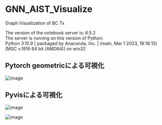 # GNN_AIST_Visualize
Graph Visualization of BC Tx  

The version of the notebook server is: 6.5.2  
The server is running on this version of Python:  
Python 3.10.9 | packaged by Anaconda, Inc. | (main, Mar  1 2023, 18:18:15) [MSC v.1916 64 bit (AMD64)] on win32  

## Pytorch geometricによる可視化  

![image](https://github.com/tamtak18/GNN_AIST_Visualize/assets/31609888/2c40e2e3-2ee6-4bbf-8ed0-6d194de214e9)  


## Pyvisによる可視化

![image](https://github.com/tamtak18/GNN_AIST_Visualize/assets/31609888/b626753c-32a9-4ef5-921a-27ee6709feb8)  

![image](https://github.com/tamtak18/GNN_AIST_Visualize/assets/31609888/529e9e47-e63a-4cb4-9ecc-307a613aff0d)



